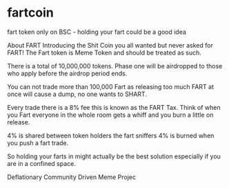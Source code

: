 # fartcoin
fart token only on BSC - holding your fart could be a good idea

About FART
Introducing the Shit Coin you all wanted but never asked for FART! The Fart token is Meme Token and should be treated as such.

There is a total of 10,000,000 tokens. Phase one will be airdropped to those who apply before the airdrop period ends.

You can not trade more than 100,000 Fart as releasing too much FART at once will cause a dump, no one wants to SHART.

Every trade there is a 8% fee this is known as the FART Tax. Think of when you Fart everyone in the whole room gets a whiff and you burn a little on release.

4% is shared between token holders the fart sniffers
4% is burned when you push a fart trade.
 

So holding your farts in might actually be the best solution especially if you are in a confined space.

Deflationary
Community Driven
Meme Projec
